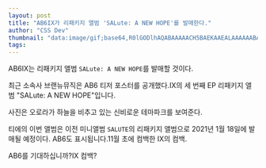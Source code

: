 ```yaml
---
layout: post
title: "AB6IX가 리패키지 앨범 'SALute: A NEW HOPE'를 발매한다."
author: "CSS Dev"
thumbnail: "data:image/gif;base64,R0lGODlhAQABAAAAACH5BAEKAAEALAAAAAABAAEAAAICTAEAOw=="
tags: 
---
```



AB6IX는 리패키지 앨범 `SALute: A NEW HOPE`를 발매할 것이다.

최근 소속사 브랜뉴뮤직은 AB6 티저 포스터를 공개했다.IX의 세 번째 EP 리패키지 앨범 "SALute: A NEW HOPE"입니다.

사진은 오로라가 하늘을 비추고 있는 신비로운 테마파크를 보여준다.

티에의 이번 앨범은 이전 미니앨범 `SALUTE`의 리패키지 앨범으로 2021년 1월 18일에 발매될 예정이다. AB6도 표시됩니다.11월 초에 컴백한 IX의 컴백.

AB6를 기대하십니까?IX 컴백?